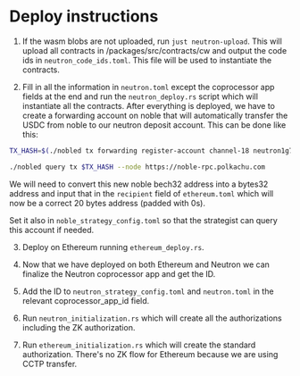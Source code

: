 # Deploy instructions

1. If the wasm blobs are not uploaded, run `just neutron-upload`. This will upload all contracts in /packages/src/contracts/cw and output the code ids in `neutron_code_ids.toml`. This file will be used to instantiate the contracts.

2. Fill in all the information in `neutron.toml` except the coprocessor app fields at the end and run the `neutron_deploy.rs` script which will instantiate all the contracts. After everything is deployed, we have to create a forwarding account on noble that will automatically transfer the USDC from noble to our neutron deposit account. This can be done like this:

```bash
TX_HASH=$(./nobled tx forwarding register-account channel-18 neutron1g7498csr6svpfxtu26kk8tq5mavdfpr5j5p6h4cmtm9tv27gjlcqupl3kr --chain-id noble-1 --node https://noble-rpc.polkachu.com --fees 20000uusdc --from <KEY> --output json --yes | jq -r '.txhash')

./nobled query tx $TX_HASH --node https://noble-rpc.polkachu.com
```

We will need to convert this new noble bech32 address into a bytes32 address and input that in the `recipient` field of `ethereum.toml` which will now be a correct 20 bytes address (padded with 0s).

Set it also in `noble_strategy_config.toml` so that the strategist can query this account if needed.

3. Deploy on Ethereum running `ethereum_deploy.rs`.

4. Now that we have deployed on both Ethereum and Neutron we can finalize the Neutron coprocessor app and get the ID.

5. Add the ID to `neutron_strategy_config.toml` and `neutron.toml` in the relevant coprocessor_app_id field.

6. Run `neutron_initialization.rs` which will create all the authorizations including the ZK authorization.

7. Run `ethereum_initialization.rs` which will create the standard authorization. There's no ZK flow for Ethereum because we are using CCTP transfer.
